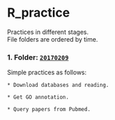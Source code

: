 # R_practice

Practices in different stages.  <br>
File folders are ordered by time.

### 1. Folder: [**`20170209`**](https://github.com/Chengshu21/R_practice/tree/master/20170209)

Simple practices as follows:

    * Download databases and reading.
    
    * Get GO annotation.

    * Query papers from Pubmed.
